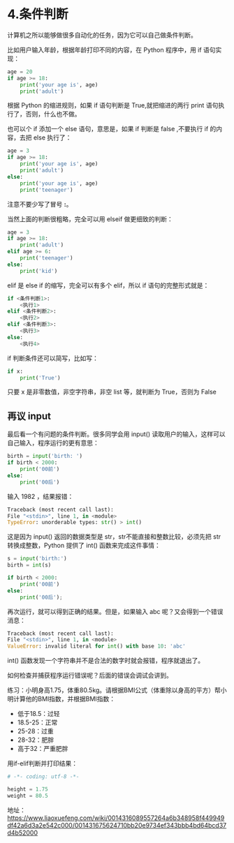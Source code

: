 # 4.条件判断

计算机之所以能够做很多自动化的任务，因为它可以自己做条件判断。

比如用户输入年龄，根据年龄打印不同的内容，在 Python 程序中，用 if 语句实现：

````python
age = 20
if age >= 18:
    print('your age is', age)
    print('adult')
````
根据 Python 的缩进规则，如果 if 语句判断是 True,就把缩进的两行 print 语句执行了，否则，什么也不做。

也可以个 if 添加一个 else 语句，意思是，如果 if 判断是 false ,不要执行 if 的内容，去把 else 执行了：  

````python
age = 3
if age >= 18:
    print('your age is', age)
    print('adult')
else:
    print('your age is', age)
    print('teenager')
````
注意不要少写了冒号 **:**。

当然上面的判断很粗略，完全可以用 elseif 做更细致的判断：

````python
age = 3
if age >= 18:
	print('adult')
elif age >= 6:
	print('teenager')
else:
	print('kid')
````

elif 是 else if 的缩写，完全可以有多个 elif，所以 if 语句的完整形式就是：

````python
if <条件判断1>:
    <执行1>
elif <条件判断2>:
    <执行2>
elif <条件判断3>:
    <执行3>
else:
    <执行4>
````

if 判断条件还可以简写，比如写：
````python
if x:
    print('True')
````
只要 x 是非零数值，非空字符串，非空 list 等，就判断为 True，否则为 False

## 再议 input

最后看一个有问题的条件判断。很多同学会用 input() 读取用户的输入，这样可以自己输入，程序运行的更有意思：

````python
birth = input('birth: ')
if birth < 2000:
    print('00前')
else:
    print('00后')
````
输入 1982 ，结果报错：
````python
Traceback (most recent call last):
File "<stdin>", line 1, in <module>
TypeError: unorderable types: str() > int()
````
这是因为 input() 返回的数据类型是 str，str不能直接和整数比较，必须先把 str 转换成整数，Python 提供了 int() 函数来完成这件事情：
````python
s = input('birth:')
birth = int(s)

if birth < 2000:
	print('00前')
else:
	print('00后');
````
再次运行，就可以得到正确的结果。但是，如果输入 abc 呢？又会得到一个错误消息：
````python
Traceback (most recent call last):
File "<stdin>", line 1, in <module>
ValueError: invalid literal for int() with base 10: 'abc'
````
int() 函数发现一个字符串并不是合法的数字时就会报错，程序就退出了。

如何检查并捕获程序运行错误呢？后面的错误会调试会讲到。

练习：小明身高1.75，体重80.5kg。请根据BMI公式（体重除以身高的平方）帮小明计算他的BMI指数，并根据BMI指数：

* 低于18.5：过轻
* 18.5-25：正常
* 25-28：过重
* 28-32：肥胖
* 高于32：严重肥胖

用if-elif判断并打印结果：

````python
# -*- coding: utf-8 -*-

height = 1.75
weight = 80.5

````

地址：
https://www.liaoxuefeng.com/wiki/0014316089557264a6b348958f449949df42a6d3a2e542c000/001431675624710bb20e9734ef343bbb4bd64bcd37d4b52000
